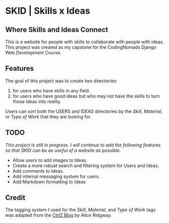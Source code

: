 # SKID | Skills x Ideas

## Where Skills and Ideas Connect

This is a website for people with skills to collaborate with people with ideas.
This project was created as my capstone for the CodingNomads Django Web Development Course.

## Features

The goal of this project was to create two directories:

1. for users who have skills in any field.
2. for users who have good ideas but who may not have the skills to turn those ideas into reality.

Users can sort both the USERS and IDEAS directories by the *Skill*, *Material*, or *Type of Work* that they are looking for.

## TODO

*This project is still in progress. I will continue to add the following features so that SKID can be as useful of a website as possible.*

- Allow users to add images to Ideas.
- Create a more robust search and filtering system for Users and Ideas.
- Add comments to Ideas.
- Add internal messaging system for users.
- Add Markdown formatting to Ideas

## Credit

The tagging system I used for the *Skill*, *Material*, and *Type of Work* tags was adapted from the [CtrlZ Blog](https://ctrlzblog.com/how-to-add-tags-to-your-blog-a-django-manytomanyfield-example/) by Alice Ridgway.
